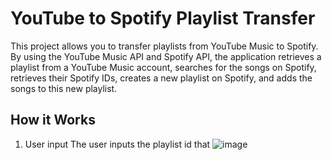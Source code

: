 # YouTube to Spotify Playlist Transfer

This project allows you to transfer playlists from YouTube Music to Spotify. By using the YouTube Music API and Spotify API, the application retrieves a playlist from a YouTube Music account, searches for the songs on Spotify, retrieves their Spotify IDs, creates a new playlist on Spotify, and adds the songs to this new playlist.

## How it Works

1. User input
   The user inputs the playlist id that
   ![image](https://github.com/KrishivGubba/PlaylistConverter/assets/158531751/8ada847e-186d-4dae-92d3-d14e06810deb)

